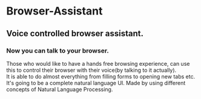 # Browser-Assistant
## Voice controlled browser assistant.    
### Now you can talk to your browser.<br>
Those who would like to have a hands free browsing experience, can use this to control their browser with their voice(by talking to it actually).   
It is able to do almost everything from filling forms to opening new tabs etc.     
It's going to be a complete natural language UI. Made by using different concepts of Natural Language Processing.    

